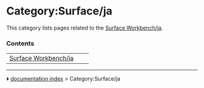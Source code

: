 # Category:Surface/ja
This category lists pages related to the [Surface Workbench/ja](Surface_Workbench/ja.md).

### Contents

|     |     |     |
| --- | --- | --- |
| [Surface Workbench/ja](Surface_Workbench/ja.md) |



---
⏵ [documentation index](../README.md) > Category:Surface/ja
